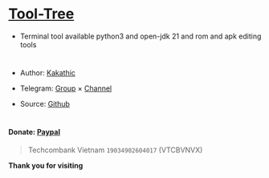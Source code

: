 # [Tool-Tree](https://zenlua.github.io/Tool-Tree)

+ Terminal tool available python3 and open-jdk 21 and rom and apk editing tools
#
+ Author: [Kakathic](https://t.me/kakathic)

+ Telegram: [Group](https://t.me/tooltree) × [Channel](https://t.me/tool_tree)

+ Source: [Github](https://github.com/Zenlua/Tool-Tree)
#
#### Donate: [Paypal](https://paypal.me/kakathic)

> Techcombank Vietnam `19034902604017` (VTCBVNVX)

**Thank you for visiting**



